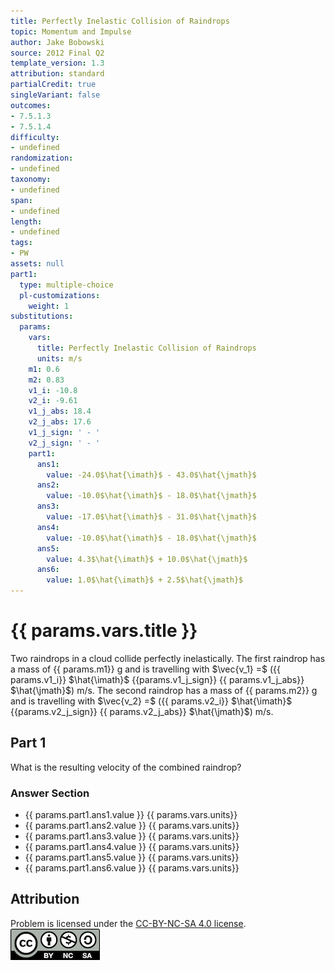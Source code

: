 ```yaml
---
title: Perfectly Inelastic Collision of Raindrops
topic: Momentum and Impulse
author: Jake Bobowski
source: 2012 Final Q2
template_version: 1.3
attribution: standard
partialCredit: true
singleVariant: false
outcomes:
- 7.5.1.3
- 7.5.1.4
difficulty:
- undefined
randomization:
- undefined
taxonomy:
- undefined
span:
- undefined
length:
- undefined
tags:
- PW
assets: null
part1:
  type: multiple-choice
  pl-customizations:
    weight: 1
substitutions:
  params:
    vars:
      title: Perfectly Inelastic Collision of Raindrops
      units: m/s
    m1: 0.6
    m2: 0.83
    v1_i: -10.8
    v2_i: -9.61
    v1_j_abs: 18.4
    v2_j_abs: 17.6
    v1_j_sign: ' - '
    v2_j_sign: ' - '
    part1:
      ans1:
        value: -24.0$\hat{\imath}$ - 43.0$\hat{\jmath}$
      ans2:
        value: -10.0$\hat{\imath}$ - 18.0$\hat{\jmath}$
      ans3:
        value: -17.0$\hat{\imath}$ - 31.0$\hat{\jmath}$
      ans4:
        value: -10.0$\hat{\imath}$ - 18.0$\hat{\jmath}$
      ans5:
        value: 4.3$\hat{\imath}$ + 10.0$\hat{\jmath}$
      ans6:
        value: 1.0$\hat{\imath}$ + 2.5$\hat{\jmath}$
---
```

# {{ params.vars.title }}
Two raindrops in a cloud collide perfectly inelastically. The first raindrop has a mass of {{ params.m1}} g and is travelling with $\vec{v_1} =$ ({{ params.v1_i}} $\hat{\imath}$ {{params.v1_j_sign}} {{ params.v1_j_abs}} $\hat{\jmath}$) m/s.
The second raindrop has a mass of {{ params.m2}} g and is travelling with $\vec{v_2} =$ ({{ params.v2_i}} $\hat{\imath}$ {{params.v2_j_sign}} {{ params.v2_j_abs}} $\hat{\jmath}$) m/s.

## Part 1

What is the resulting velocity of the combined raindrop?

### Answer Section

- {{ params.part1.ans1.value }} {{ params.vars.units}}
- {{ params.part1.ans2.value }} {{ params.vars.units}}
- {{ params.part1.ans3.value }} {{ params.vars.units}}
- {{ params.part1.ans4.value }} {{ params.vars.units}}
- {{ params.part1.ans5.value }} {{ params.vars.units}}
- {{ params.part1.ans6.value }} {{ params.vars.units}}

## Attribution

Problem is licensed under the [CC-BY-NC-SA 4.0 license](https://creativecommons.org/licenses/by-nc-sa/4.0/).<br> ![The Creative Commons 4.0 license requiring attribution-BY, non-commercial-NC, and share-alike-SA license.](https://raw.githubusercontent.com/firasm/bits/master/by-nc-sa.png)